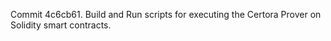 Commit 4c6cb61.                    Build and Run scripts for executing the Certora Prover on Solidity smart contracts.